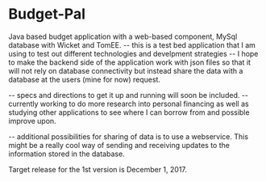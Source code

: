 # Budget-Pal

Java based budget application with a web-based component, MySql database with Wicket and TomEE.
-- this is a test bed application that I am using to test out different technologies and develpment strategies
-- I hope to make the backend side of the application work with json files so that it will not rely on database connectivity but instead share the data with a database at the users (mine for now) request.

-- specs and directions to get it up and running will soon be included.
-- currently working to do more research into personal financing as well as studying other applications to see where I can 
borrow from and possible improve upon.

-- additional possibilities for sharing of data is to use a webservice. This might be a really cool way of sending and receiving updates to the information stored in the database.

Target release for the 1st version is December 1, 2017.
